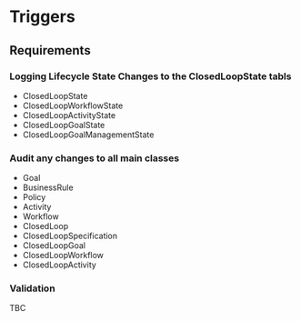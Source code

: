 # Triggers 
## Requirements
### Logging Lifecycle State Changes to the ClosedLoopState tabls
- ClosedLoopState
- ClosedLoopWorkflowState
- ClosedLoopActivityState
- ClosedLoopGoalState
- ClosedLoopGoalManagementState
### Audit any changes to all main classes
- Goal
- BusinessRule
- Policy
- Activity
- Workflow
- ClosedLoop
- ClosedLoopSpecification
- ClosedLoopGoal
- ClosedLoopWorkflow
- ClosedLoopActivity
### Validation
TBC

